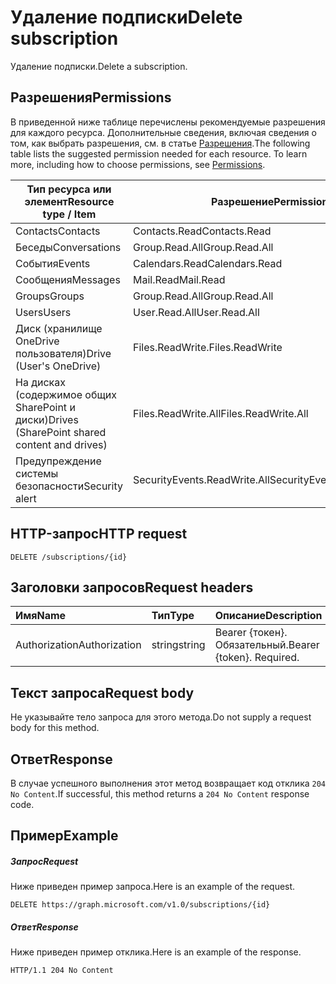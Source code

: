 # <a name="delete-subscription"></a><span data-ttu-id="1877c-101">Удаление подписки</span><span class="sxs-lookup"><span data-stu-id="1877c-101">Delete subscription</span></span>

<span data-ttu-id="1877c-102">Удаление подписки.</span><span class="sxs-lookup"><span data-stu-id="1877c-102">Delete a subscription.</span></span>

## <a name="permissions"></a><span data-ttu-id="1877c-103">Разрешения</span><span class="sxs-lookup"><span data-stu-id="1877c-103">Permissions</span></span>

<span data-ttu-id="1877c-p101">В приведенной ниже таблице перечислены рекомендуемые разрешения для каждого ресурса. Дополнительные сведения, включая сведения о том, как выбрать разрешения, см. в статье [Разрешения](../../../concepts/permissions_reference.md).</span><span class="sxs-lookup"><span data-stu-id="1877c-p101">The following table lists the suggested permission needed for each resource. To learn more, including how to choose permissions, see [Permissions](../../../concepts/permissions_reference.md).</span></span>

| <span data-ttu-id="1877c-106">Тип ресурса или элемент</span><span class="sxs-lookup"><span data-stu-id="1877c-106">Resource type / Item</span></span>        | <span data-ttu-id="1877c-107">Разрешение</span><span class="sxs-lookup"><span data-stu-id="1877c-107">Permission</span></span>          |
|-----------------------------|---------------------|
| <span data-ttu-id="1877c-108">Contacts</span><span class="sxs-lookup"><span data-stu-id="1877c-108">Contacts</span></span>                    | <span data-ttu-id="1877c-109">Contacts.Read</span><span class="sxs-lookup"><span data-stu-id="1877c-109">Contacts.Read</span></span>       |
| <span data-ttu-id="1877c-110">Беседы</span><span class="sxs-lookup"><span data-stu-id="1877c-110">Conversations</span></span>               | <span data-ttu-id="1877c-111">Group.Read.All</span><span class="sxs-lookup"><span data-stu-id="1877c-111">Group.Read.All</span></span>      |
| <span data-ttu-id="1877c-112">События</span><span class="sxs-lookup"><span data-stu-id="1877c-112">Events</span></span>                      | <span data-ttu-id="1877c-113">Calendars.Read</span><span class="sxs-lookup"><span data-stu-id="1877c-113">Calendars.Read</span></span>      |
| <span data-ttu-id="1877c-114">Сообщения</span><span class="sxs-lookup"><span data-stu-id="1877c-114">Messages</span></span>                    | <span data-ttu-id="1877c-115">Mail.Read</span><span class="sxs-lookup"><span data-stu-id="1877c-115">Mail.Read</span></span>           |
| <span data-ttu-id="1877c-116">Groups</span><span class="sxs-lookup"><span data-stu-id="1877c-116">Groups</span></span>                      | <span data-ttu-id="1877c-117">Group.Read.All</span><span class="sxs-lookup"><span data-stu-id="1877c-117">Group.Read.All</span></span>      |
| <span data-ttu-id="1877c-118">Users</span><span class="sxs-lookup"><span data-stu-id="1877c-118">Users</span></span>                       | <span data-ttu-id="1877c-119">User.Read.All</span><span class="sxs-lookup"><span data-stu-id="1877c-119">User.Read.All</span></span>       |
| <span data-ttu-id="1877c-120">Диск (хранилище OneDrive пользователя)</span><span class="sxs-lookup"><span data-stu-id="1877c-120">Drive  (User's OneDrive)</span></span>    | <span data-ttu-id="1877c-121">Files.ReadWrite.</span><span class="sxs-lookup"><span data-stu-id="1877c-121">Files.ReadWrite</span></span>     |
| <span data-ttu-id="1877c-122">На дисках (содержимое общих SharePoint и диски)</span><span class="sxs-lookup"><span data-stu-id="1877c-122">Drives (SharePoint shared content and drives)</span></span> | <span data-ttu-id="1877c-123">Files.ReadWrite.All</span><span class="sxs-lookup"><span data-stu-id="1877c-123">Files.ReadWrite.All</span></span> |
|<span data-ttu-id="1877c-124">Предупреждение системы безопасности</span><span class="sxs-lookup"><span data-stu-id="1877c-124">Security alert</span></span>| <span data-ttu-id="1877c-125">SecurityEvents.ReadWrite.All</span><span class="sxs-lookup"><span data-stu-id="1877c-125">SecurityEvents.ReadWrite.All</span></span> |

## <a name="http-request"></a><span data-ttu-id="1877c-126">HTTP-запрос</span><span class="sxs-lookup"><span data-stu-id="1877c-126">HTTP request</span></span>

<!-- { "blockType": "ignored" } -->

```http
DELETE /subscriptions/{id}
```

## <a name="request-headers"></a><span data-ttu-id="1877c-127">Заголовки запросов</span><span class="sxs-lookup"><span data-stu-id="1877c-127">Request headers</span></span>

| <span data-ttu-id="1877c-128">Имя</span><span class="sxs-lookup"><span data-stu-id="1877c-128">Name</span></span>       | <span data-ttu-id="1877c-129">Тип</span><span class="sxs-lookup"><span data-stu-id="1877c-129">Type</span></span> | <span data-ttu-id="1877c-130">Описание</span><span class="sxs-lookup"><span data-stu-id="1877c-130">Description</span></span>|
|:-----------|:------|:----------|
| <span data-ttu-id="1877c-131">Authorization</span><span class="sxs-lookup"><span data-stu-id="1877c-131">Authorization</span></span>  | <span data-ttu-id="1877c-132">string</span><span class="sxs-lookup"><span data-stu-id="1877c-132">string</span></span>  | <span data-ttu-id="1877c-p102">Bearer {токен}. Обязательный.</span><span class="sxs-lookup"><span data-stu-id="1877c-p102">Bearer {token}. Required.</span></span> |

## <a name="request-body"></a><span data-ttu-id="1877c-135">Текст запроса</span><span class="sxs-lookup"><span data-stu-id="1877c-135">Request body</span></span>

<span data-ttu-id="1877c-136">Не указывайте тело запроса для этого метода.</span><span class="sxs-lookup"><span data-stu-id="1877c-136">Do not supply a request body for this method.</span></span>

## <a name="response"></a><span data-ttu-id="1877c-137">Ответ</span><span class="sxs-lookup"><span data-stu-id="1877c-137">Response</span></span>

<span data-ttu-id="1877c-138">В случае успешного выполнения этот метод возвращает код отклика `204 No Content`.</span><span class="sxs-lookup"><span data-stu-id="1877c-138">If successful, this method returns a `204 No Content` response code.</span></span>

## <a name="example"></a><span data-ttu-id="1877c-139">Пример</span><span class="sxs-lookup"><span data-stu-id="1877c-139">Example</span></span>

##### <a name="request"></a><span data-ttu-id="1877c-140">Запрос</span><span class="sxs-lookup"><span data-stu-id="1877c-140">Request</span></span>

<span data-ttu-id="1877c-141">Ниже приведен пример запроса.</span><span class="sxs-lookup"><span data-stu-id="1877c-141">Here is an example of the request.</span></span>
<!-- {
  "blockType": "request",
  "name": "delete_subscription"
}-->

```http
DELETE https://graph.microsoft.com/v1.0/subscriptions/{id}
```

##### <a name="response"></a><span data-ttu-id="1877c-142">Ответ</span><span class="sxs-lookup"><span data-stu-id="1877c-142">Response</span></span>

<span data-ttu-id="1877c-143">Ниже приведен пример отклика.</span><span class="sxs-lookup"><span data-stu-id="1877c-143">Here is an example of the response.</span></span>
<!-- {
  "blockType": "response",
  "truncated": false,
  "@odata.type": "microsoft.graph.subscription"
} -->

```http
HTTP/1.1 204 No Content
```

<!-- {
  "type": "#page.annotation",
  "description": "Delete subscription",
  "keywords": "",
  "section": "documentation",
  "tocPath": ""
}-->
